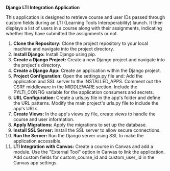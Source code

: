 **Django LTI Integration Application**

This application is designed to retrieve course and user IDs passed through custom fields during an LTI (Learning Tools Interoperability) launch. It then displays a list of users in a course along with their assignments, indicating whether they have submitted the assignments or not.

1. **Clone the Repository:** Clone the project repository to your local machine and navigate into the project directory.
2. **Install Django:** Install Django using pip.
3. **Create a Django Project:** Create a new Django project and navigate into the project's directory.
4. **Create a Django App:** Create an application within the Django project.
5. **Project Configuration:**
       Open the settings.py file and:
         Add the application and SSL server to the INSTALLED_APPS.
         Comment out the CSRF middleware in the MIDDLEWARE section.
         Include the PYLTI_CONFIG variable for the application consumers and secrets.
6. **URL Configuration:**
       Create a urls.py file in the app's folder and define the URL patterns.
       Modify the main project's urls.py file to include the app's URLs.
7. **Create Views:** In the app's views.py file, create views to handle the course and user information.
8. **Apply Migrations:** Apply the migrations to set up the database.
9. **Install SSL Server:** Install the SSL server to allow secure connections.
10. **Run the Server:** Run the Django server using SSL to make the application accessible.
11. **LTI Integration with Canvas:**
      Create a course in Canvas and add a module.
      Use the "External Tool" option in Canvas to link the application.
      Add custom fields for custom_course_id and custom_user_id in the Canvas app settings.

